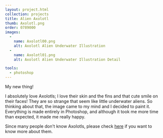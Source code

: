 ```yaml
---
layout: project.html
collection: projects
title: Alien Axolotl
thumb: Axolotl.png
order: 0789000
images:
  -
    name: Axolotl00.png
    alt: Axolotl Alien Underwater Illustration
  -
    name: Axolotl01.png
    alt: Axolotl Alien Underwater Illustration Detail

tools:
  - photoshop
---
```


My new thing!

I absolutely love Axolotls; I love their skin and the fins and that cute smile on their faces! They are so strange that seem like little underwater aliens. So thinking about that, the image came to my mind and I decided to paint it. Everything is made entirely in Photoshop, and although it took me more time than expected, it made me really happy.

Since many people don't know Axolotls, please check [here](https://es.wikipedia.org/wiki/Ambystoma_mexicanum) if you want to know more about them.
